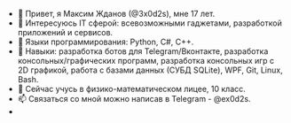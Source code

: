 - 👋 Привет, я Максим Жданов (@3x0d2s), мне 17 лет.
- 👀 Интересуюсь IT сферой: всевозможными гаджетами, разработкой приложений и сервисов. 
- 🦾 Языки программирования: Python, C#, C++.
- 🎯 Навыки: разработка ботов для Telegram/Вконтакте, разработка консольных/графических программ, разработка консольных игр с 2D графикой, работа с базами данных (СУБД SQLite), WPF, Git, Linux, Bash.
- 🌱 Сейчас учусь в физико-математическом лицее, 10 класс. 
- 📫 Связаться со мной можно написав в Telegram - @ex0d2s.
- 
<!---
3x0d2s/3x0d2s is a ✨ special ✨ repository because its `README.md` (this file) appears on your GitHub profile.
You can click the Preview link to take a look at your changes.
--->
